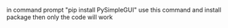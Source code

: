in command prompt 
"pip install PySimpleGUI" 
use this command and install package then only the code will work
